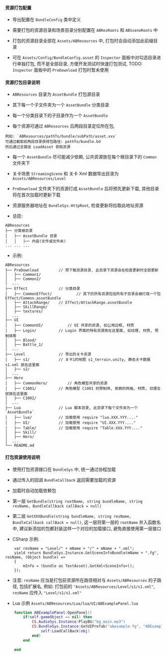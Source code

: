 
#### 资源打包配置

* 导出配置在 `BundleConfig` 类中定义

* 需要打包的资源目录和场景目录分别配置在 `ABResRoots` 和 `ABSceneRoots` 中

* 打包的资源目录全部在 `Assets/ABResources` 中, 打包时会自动添加此前缀目录

* 可在 `Assets/Config/BundleConfig.asset` 的 `Inspector` 面板中对勾选目录进行单独打包, 而不是全部目录, 方便开发测试时快速打包测试, TODO: `Inspector` 面板中的 `PreDownload` 打包时暂未使用


#### 资源打包目录说明

* `ABResources` 目录为 `AssetBundle` 打包源目录

* 其下每一个子文件夹为一个 `AssetBundle` 分类目录

* 每一个分类目录下的子目录作为一个 `AssetBundle`

* 每个资源可通过 `ABResources` 后两段目录定位所在包, 
```
例如: `ABResources/pathTo/bundle/subPath/asset.xxx`
可通过截取前两段目录获得包路径: pathTo/bundle.bd
然后通过全路径 LoadAsset 获取资源
```

* 每一个 `AssetBundle` 尽可能减少依赖, 公共资源放在每个根目录下的 `Common` 文件夹下

* 关卡场景 `StreamingScene` 和 关卡 Xml 数据导出目录为 `Assets/ABResources/Level` 

* `PreDownload` 文件夹下的资源打成 `AssetBundle` 后将预先更新下载, 其他目录将在首次加载时更新下载

* 资源服务器地址在 `BundleSys.HttpRoot`, 检查更新将拉取此地址资源

* 总揽:
```
ABResources
├── 分类根目录
│   ├── AssetBundle 目录
│   │   ├── 内容(文件或文件夹)
... ... ...
```

* 示例:
```
ABResources
├── PreDownload			// 预下载资源目录, 此目录下资源会在检查更新时全部更新
│   ├── Common1/		
│   ├── Common2/
│  ...
├── Effect				// 分类目录
│   ├── CommonEffect/			// 其下的所有资源包括所有子目录会被打成一个包 Effect/Common.assetBundle
│   ├── AttackRange/	// Effect/AttackRange.assetBundle
│   ├── SkillRange/
│   ├── textures/
│  ...
├── UI
│   ├── CommonUI/			// UI 共享的资源, 如公用边框, 材质
│   ├── Login/			// Login 界面的特有资源放在这里面, 如纹理, 材质, 预制体等
│   ├── Blood/
│   ├── Battle_1/
│  ...
├── Level				// 导出的关卡资源
│   ├── s1/				// 关卡1的地图 s1_terrain.unity, 静态关卡数据 s1.xml 放在这里面
│   ├── s2/
│  ...
├── Hero
│   ├── CommonHero/			// 角色模型共享的资源
│   ├── C1001/			// 角色模型 C1001 的预制体, 依赖的网格, 材质, 纹理全部放在这里面
│   ├── C1002/
│  ...
├── Lua 				// Lua 脚本目录, 此目录下每个文件夹为一个 `AssetBundle`
│   ├── lua/			// 加载使用 require "lua.XXX.YYY...."
│   ├── UI/				// 加载使用 require "UI.XXX.YYY...."
│   ├── Table/			// 加载使用 require "Table.XXX.YYY...."
│   ├── Skill/
│   ├── Hero/
│  ...
└── README.md
```

#### 打包资源使用说明

* 使用打包资源接口在 `BundleSys` 中, 统一通过协程加载

* 通过传入的回调 `BundleCallback` 返回需要加载的资源

* 加载时自动加载依赖包

* 第一层 `GetBundle(string rootName, string bundleName, string resName, BundleCallback callBack = null)`

* 第二层 `GetXXXBundle(string bundleName, string resName, BundleCallback callBack = null)`, 这一层将第一层的 `rootName` 并入函数名中, 建议新添加的包都封装这样一个对应的加载接口, 避免直接使用第一层接口

* CSharp 示例:
```CSharp
	var resName = "Level/" + mName + "/" + mName + ".xml";
	yield return BundleSys.Instance.GetSceneInfoBundle(mName + ".fg", resName, (Object bundle) =>
	{
	    mInfo = (bundle as TextAsset).GetXml<SceneInfo>();
	});
```

* 注意: `resName` 应当是打包前资源所在路径相对与 `Assets/ABResources` 的子路径, 包括扩展名, 例如:
打包前的 
`"Assets/ABResources/Level/s1/s1.xml"`, 
`resName` 应传入 
`"Level/s1/s1.xml"`

* Lua 示例 `Assets/ABResources/Lua/lua/UI/ABExamplePanel.lua`
```Lua
	function ABExamplePanel:OpenPanel()
		if(self.gameObject == nil) then
			CS.AudioSys.Instance:PlayBG("bg_main.mp3")
			CS.BundleSys.Instance:GetUIPrefab("abexample.fg", "ABExample", function ( obj )
		    	self:LoadCallBack(obj)
			end)
		end
		
	end
```
